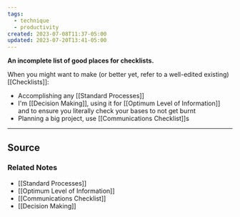 ```yaml
---
tags:
  - technique
  - productivity
created: 2023-07-08T11:37-05:00
updated: 2023-07-20T13:41-05:00
---
```

**An incomplete list of good places for checklists.**

When you might want to make (or better yet, refer to a well-edited existing) [[Checklists]]:

- Accomplishing any [[Standard Processes]]
- I'm [[Decision Making]], using it for [[Optimum Level of Information]] and to ensure you literally check your bases to not get burnt
- Planning a big project, use [[Communications Checklist]]s

---

## Source


### Related Notes
- [[Standard Processes]] 
- [[Optimum Level of Information]] 
- [[Communications Checklist]] 
- [[Decision Making]]